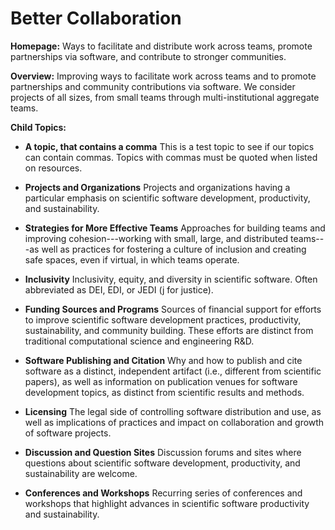 # Better Collaboration

**Homepage:** Ways to facilitate and distribute work across teams, promote partnerships via software, and contribute to stronger communities.

**Overview:** 
Improving ways to facilitate work across teams and to promote partnerships and community contributions via software. We consider projects of all sizes, from small teams through multi-institutional aggregate teams.  

**Child Topics:**

- **A topic, that contains a comma**
This is a test topic to see if our topics can contain commas. Topics with commas must be quoted when listed on resources.

- **Projects and Organizations**
Projects and organizations having a particular emphasis on scientific software development, productivity, and sustainability.
<!---Topic order: 1--->

- **Strategies for More Effective Teams**
Approaches for building teams and improving cohesion---working with small, large, and distributed teams---as well as practices for fostering a culture of inclusion and creating safe spaces, even if virtual, in which teams operate.
<!---Topic order: 2--->

- **Inclusivity**
Inclusivity, equity, and diversity in scientific software.  Often abbreviated as DEI, EDI, or JEDI (j for justice).
<!---Topic order: 3--->

- **Funding Sources and Programs**
Sources of financial support for efforts to improve scientific software development practices, productivity, sustainability, and community building. These efforts are distinct from traditional computational science and engineering R&D.
<!---Topic order: 4--->

- **Software Publishing and Citation**
Why and how to publish and cite software as a distinct, independent artifact (i.e., different from scientific papers), as well as information on publication venues for software development topics, as distinct from scientific results and methods.
<!---Topic order: 5--->

- **Licensing**
The legal side of controlling software distribution and use, as well as implications of practices and impact on collaboration and growth of software projects.
<!---Topic order: 6--->

- **Discussion and Question Sites**
Discussion forums and sites where questions about scientific software development, productivity, and sustainability are welcome.
<!---Topic order: 7--->

- **Conferences and Workshops**
Recurring series of conferences and workshops that highlight advances in scientific software productivity and sustainability. 
<!---Topic order: 8--->

<!---
Category order: 5
--->
